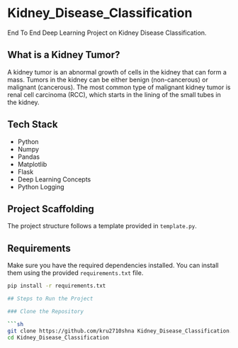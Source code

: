 # Kidney_Disease_Classification

End To End Deep Learning Project on Kidney Disease Classification.

## What is a Kidney Tumor?

A kidney tumor is an abnormal growth of cells in the kidney that can form a mass. Tumors in the kidney can be either benign (non-cancerous) or malignant (cancerous). The most common type of malignant kidney tumor is renal cell carcinoma (RCC), which starts in the lining of the small tubes in the kidney.

## Tech Stack

- Python
- Numpy
- Pandas
- Matplotlib
- Flask
- Deep Learning Concepts
- Python Logging

## Project Scaffolding

The project structure follows a template provided in `template.py`.

## Requirements

Make sure you have the required dependencies installed. You can install them using the provided `requirements.txt` file.

```sh
pip install -r requirements.txt

## Steps to Run the Project

### Clone the Repository

```sh
git clone https://github.com/kru2710shna Kidney_Disease_Classification.git
cd Kidney_Disease_Classification


